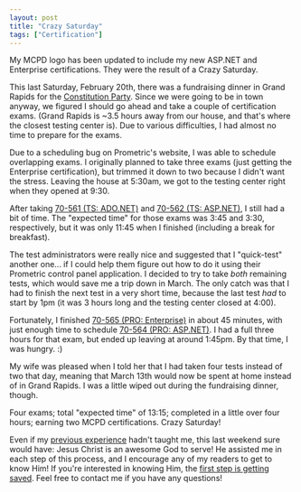 ```yaml
---
layout: post
title: "Crazy Saturday"
tags: ["Certification"]
---
```



My MCPD logo has been updated to include my new ASP.NET and Enterprise certifications. They were the result of a Crazy Saturday.





This last Saturday, February 20th, there was a fundraising dinner in Grand Rapids for the [Constitution Party](http://www.constitutionparty.com/). Since we were going to be in town anyway, we figured I should go ahead and take a couple of certification exams. (Grand Rapids is ~3.5 hours away from our house, and that's where the closest testing center is). Due to various difficulties, I had almost no time to prepare for the exams.





Due to a scheduling bug on Prometric's website, I was able to schedule overlapping exams. I originally planned to take three exams (just getting the Enterprise certification), but trimmed it down to two because I didn't want the stress. Leaving the house at 5:30am, we got to the testing center right when they opened at 9:30.





After taking [70-561 (TS: ADO.NET)](http://www.microsoft.com/learning/en/us/exam.aspx?ID=70-561) and [70-562 (TS: ASP.NET)](http://www.microsoft.com/learning/en/us/exam.aspx?ID=70-562), I still had a bit of time. The "expected time" for those exams was 3:45 and 3:30, respectively, but it was only 11:45 when I finished (including a break for breakfast).





The test administrators were really nice and suggested that I "quick-test" another one... if I could help them figure out how to do it using their Prometric control panel application. I decided to try to take _both_ remaining tests, which would save me a trip down in March. The only catch was that I had to finish the next test in a very short time, because the last test _had_ to start by 1pm (it was 3 hours long and the testing center closed at 4:00).





Fortunately, I finished [70-565 (PRO: Enterprise)](http://www.microsoft.com/learning/en/us/exam.aspx?ID=70-565) in about 45 minutes, with just enough time to schedule [70-564 (PRO: ASP.NET)](http://www.microsoft.com/learning/en/us/exam.aspx?ID=70-564). I had a full three hours for that exam, but ended up leaving at around 1:45pm. By that time, I was hungry. :)





My wife was pleased when I told her that I had taken four tests instead of two that day, meaning that March 13th would now be spent at home instead of in Grand Rapids. I was a little wiped out during the fundraising dinner, though.





Four exams; total "expected time" of 13:15; completed in a little over four hours; earning two MCPD certifications. Crazy Saturday!





Even if my [previous experience](http://blog.stephencleary.com/2009/09/mcpd-achieved.html) hadn't taught me, this last weekend sure would have: Jesus Christ is an awesome God to serve! He assisted me in each step of this process, and I encourage any of my readers to get to know Him! If you're interested in knowing Him, the [first step is getting saved](http://www.landmarkbaptist.ws/salvation). Feel free to contact me if you have any questions!

